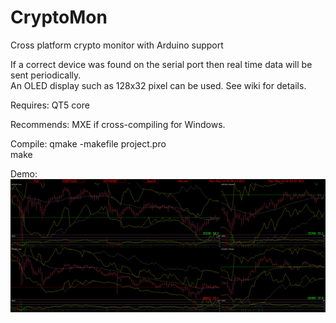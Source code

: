 # CryptoMon
Cross platform crypto monitor with Arduino support

If a correct device was found on the serial port then real time data will be sent periodically.  
An OLED display such as 128x32 pixel can be used. See wiki for details.  

Requires:
QT5 core  

Recommends:
MXE if cross-compiling for Windows.  

Compile:
qmake -makefile project.pro  
make  

Demo:  
![alt text](https://github.com/flowac/CryptoMon/blob/master/sample.png?raw=true)

